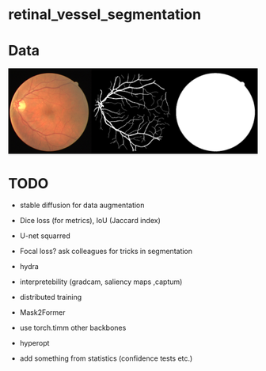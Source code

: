 # retinal_vessel_segmentation

# Data
![example](example.png)

# TODO
* stable diffusion for data augmentation
* Dice loss (for metrics), IoU (Jaccard index)
* U-net squarred
* Focal loss? ask colleagues for tricks in segmentation

* hydra
* interpretebility (gradcam, saliency maps ,captum)
* distributed training
* Mask2Former
* use torch.timm other backbones
* hyperopt

* add something from statistics (confidence tests etc.)